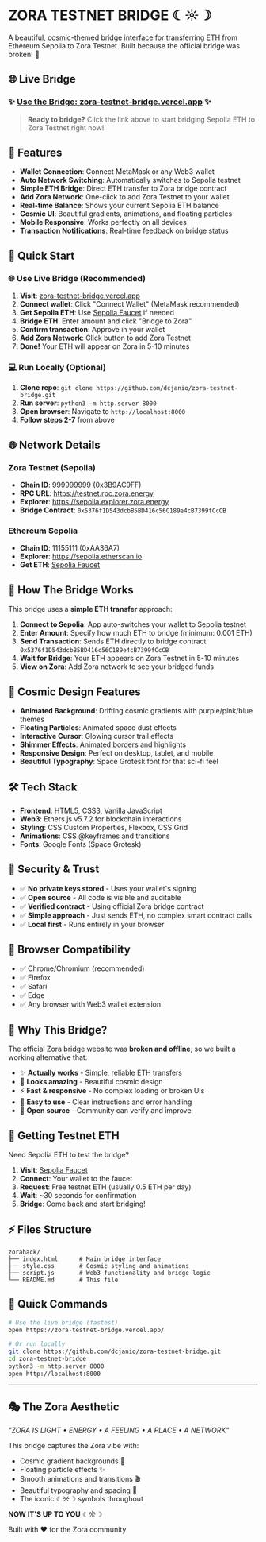 # ZORA TESTNET BRIDGE ☾☼☽

A beautiful, cosmic-themed bridge interface for transferring ETH from Ethereum Sepolia to Zora Testnet. Built because the official bridge was broken! 🚀

## 🌐 **Live Bridge**
### **✨ [Use the Bridge: zora-testnet-bridge.vercel.app](https://zora-testnet-bridge.vercel.app/) ✨**

> **Ready to bridge?** Click the link above to start bridging Sepolia ETH to Zora Testnet right now!

## 🌟 Features

- **Wallet Connection**: Connect MetaMask or any Web3 wallet  
- **Auto Network Switching**: Automatically switches to Sepolia testnet
- **Simple ETH Bridge**: Direct ETH transfer to Zora bridge contract
- **Add Zora Network**: One-click to add Zora Testnet to your wallet
- **Real-time Balance**: Shows your current Sepolia ETH balance
- **Cosmic UI**: Beautiful gradients, animations, and floating particles
- **Mobile Responsive**: Works perfectly on all devices
- **Transaction Notifications**: Real-time feedback on bridge status

## 🚀 Quick Start

### **🌐 Use Live Bridge (Recommended)**
1. **Visit**: [zora-testnet-bridge.vercel.app](https://zora-testnet-bridge.vercel.app/)
2. **Connect wallet**: Click "Connect Wallet" (MetaMask recommended)
3. **Get Sepolia ETH**: Use [Sepolia Faucet](https://sepoliafaucet.com/) if needed
4. **Bridge ETH**: Enter amount and click "Bridge to Zora"
5. **Confirm transaction**: Approve in your wallet
6. **Add Zora Network**: Click button to add Zora Testnet
7. **Done!** Your ETH will appear on Zora in 5-10 minutes

### **💻 Run Locally (Optional)**
1. **Clone repo**: `git clone https://github.com/dcjanio/zora-testnet-bridge.git`
2. **Run server**: `python3 -m http.server 8000`
3. **Open browser**: Navigate to `http://localhost:8000`
4. **Follow steps 2-7** from above

## 🌐 Network Details

### Zora Testnet (Sepolia)
- **Chain ID**: 999999999 (0x3B9AC9FF)
- **RPC URL**: https://testnet.rpc.zora.energy
- **Explorer**: https://sepolia.explorer.zora.energy
- **Bridge Contract**: `0x5376f1D543dcbB5BD416c56C189e4cB7399fCcCB`

### Ethereum Sepolia  
- **Chain ID**: 11155111 (0xAA36A7)
- **Explorer**: https://sepolia.etherscan.io
- **Get ETH**: [Sepolia Faucet](https://sepoliafaucet.com/)

## 💫 How The Bridge Works

This bridge uses a **simple ETH transfer** approach:

1. **Connect to Sepolia**: App auto-switches your wallet to Sepolia testnet
2. **Enter Amount**: Specify how much ETH to bridge (minimum: 0.001 ETH)  
3. **Send Transaction**: Sends ETH directly to bridge contract `0x5376f1D543dcbB5BD416c56C189e4cB7399fCcCB`
4. **Wait for Bridge**: Your ETH appears on Zora Testnet in 5-10 minutes
5. **View on Zora**: Add Zora network to see your bridged funds

## 🎨 Cosmic Design Features

- **Animated Background**: Drifting cosmic gradients with purple/pink/blue themes
- **Floating Particles**: Animated space dust effects  
- **Interactive Cursor**: Glowing cursor trail effects
- **Shimmer Effects**: Animated borders and highlights
- **Responsive Design**: Perfect on desktop, tablet, and mobile
- **Beautiful Typography**: Space Grotesk font for that sci-fi feel

## 🛠 Tech Stack

- **Frontend**: HTML5, CSS3, Vanilla JavaScript
- **Web3**: Ethers.js v5.7.2 for blockchain interactions  
- **Styling**: CSS Custom Properties, Flexbox, CSS Grid
- **Animations**: CSS @keyframes and transitions
- **Fonts**: Google Fonts (Space Grotesk)

## 🔐 Security & Trust

- ✅ **No private keys stored** - Uses your wallet's signing
- ✅ **Open source** - All code is visible and auditable  
- ✅ **Verified contract** - Using official Zora bridge contract
- ✅ **Simple approach** - Just sends ETH, no complex smart contract calls
- ✅ **Local first** - Runs entirely in your browser

## 📱 Browser Compatibility

- ✅ Chrome/Chromium (recommended)
- ✅ Firefox  
- ✅ Safari
- ✅ Edge
- ✅ Any browser with Web3 wallet extension

## 🎯 Why This Bridge?

The official Zora bridge website was **broken and offline**, so we built a working alternative that:

- ✨ **Actually works** - Simple, reliable ETH transfers
- 🎨 **Looks amazing** - Beautiful cosmic design  
- ⚡ **Fast & responsive** - No complex loading or broken UIs
- 🔧 **Easy to use** - Clear instructions and error handling
- 🌟 **Open source** - Community can verify and improve

## 🚀 Getting Testnet ETH

Need Sepolia ETH to test the bridge?

1. **Visit**: [Sepolia Faucet](https://sepoliafaucet.com/)
2. **Connect**: Your wallet to the faucet
3. **Request**: Free testnet ETH (usually 0.5 ETH per day)
4. **Wait**: ~30 seconds for confirmation
5. **Bridge**: Come back and start bridging! 

## ⚡ Files Structure

```
zorahack/
├── index.html      # Main bridge interface
├── style.css       # Cosmic styling and animations  
├── script.js       # Web3 functionality and bridge logic
└── README.md       # This file
```

## 🌟 Quick Commands

```bash
# Use the live bridge (fastest)
open https://zora-testnet-bridge.vercel.app/

# Or run locally
git clone https://github.com/dcjanio/zora-testnet-bridge.git
cd zora-testnet-bridge
python3 -m http.server 8000
open http://localhost:8000
```

---

## 🎭 The Zora Aesthetic

*"ZORA IS LIGHT • ENERGY • A FEELING • A PLACE • A NETWORK"*

This bridge captures the Zora vibe with:
- Cosmic gradient backgrounds 🌌
- Floating particle effects ✨  
- Smooth animations and transitions 🎬
- Beautiful typography and spacing 📝
- The iconic ☾☼☽ symbols throughout

**NOW IT'S UP TO YOU** ☾☼☽

Built with ❤️ for the Zora community 